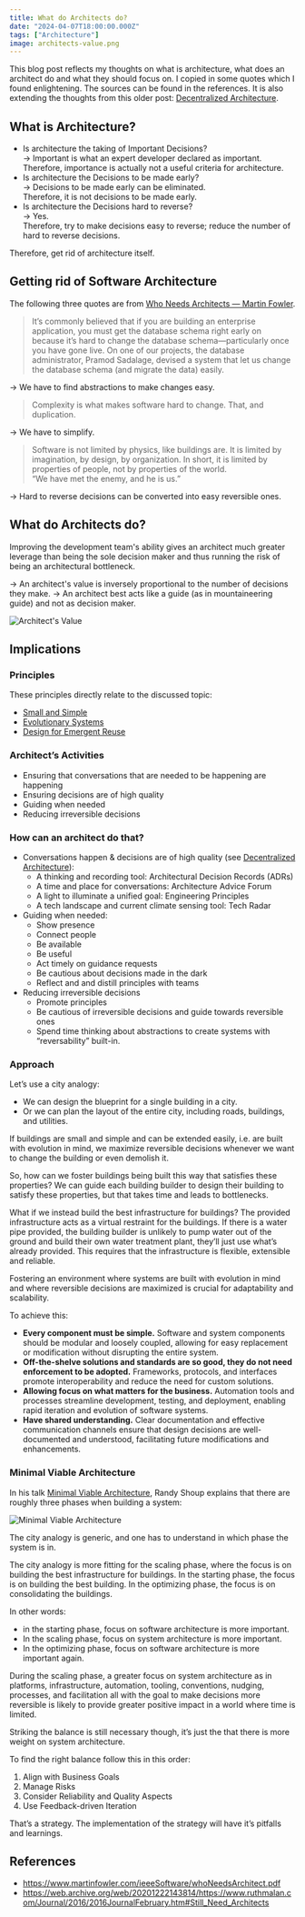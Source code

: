 ```yaml
---
title: What do Architects do?
date: "2024-04-07T18:00:00.000Z"
tags: ["Architecture"]
image: architects-value.png
---
```


This blog post reflects my thoughts on what is architecture, what does an architect do and what they should focus on. I copied in some quotes which I found enlightening. The sources can be found in the references. It is also extending the thoughts from this older post: [Decentralized Architecture](/0014-decentralized-architecture).

## What is Architecture?

- Is architecture the taking of Important Decisions?<br>→ Important is what an expert developer declared as important.<br>Therefore, importance is actually not a useful criteria for architecture.
- Is architecture the Decisions to be made early?<br>→ Decisions to be made early can be eliminated.<br>Therefore, it is not decisions to be made early.
- Is architecture the Decisions hard to reverse?<br>→ Yes.<br>Therefore, try to make decisions easy to reverse; reduce the number of hard to reverse decisions.

Therefore, get rid of architecture itself.

## Getting rid of Software Architecture

The following three quotes are from [Who Needs Architects — Martin Fowler](https://www.martinfowler.com/ieeeSoftware/whoNeedsArchitect.pdf).

> It’s commonly believed that if you are building an enterprise application, you must get the database schema right early on because it’s hard to change the database schema—particularly once you have gone live. On one of our projects, the database administrator, Pramod Sadalage, devised a system that let us change the database schema (and migrate the data) easily.

→ We have to find abstractions to make changes easy.

> Complexity is what makes software hard to change. That, and duplication.

→ We have to simplify.

> Software is not limited by physics, like buildings are. It is limited by imagination, by design, by organization. In short, it is limited by properties of people, not by properties of the world.<br>“We have met the enemy, and he is us.”

→ Hard to reverse decisions can be converted into easy reversible ones.

## What do Architects do?

Improving the development team's ability gives an architect much greater leverage than being the sole decision maker and thus running the risk of being an architectural bottleneck.

→ An architect's value is inversely proportional to the number of decisions they make.
→ An architect best acts like a guide (as in mountaineering guide) and not as decision maker.

![Architect's Value](architects-value.png)

## Implications

### Principles

These principles directly relate to the discussed topic:

- [Small and Simple](https://engineering-principles.jlp.engineering/principles/design/small-and-simple/)
- [Evolutionary Systems](https://engineering-principles.jlp.engineering/principles/design/evolutionary-systems/)
- [Design for Emergent Reuse](https://engineering-principles.jlp.engineering/principles/design/design-for-emergent-reuse/)

### Architect’s Activities

- Ensuring that conversations that are needed to be happening are happening
- Ensuring decisions are of high quality
- Guiding when needed
- Reducing irreversible decisions

### How can an architect do that?

- Conversations happen & decisions are of high quality (see [Decentralized Architecture](/0013-decentralized-architecture)):
  - A thinking and recording tool: Architectural Decision Records (ADRs) 
  - A time and place for conversations: Architecture Advice Forum 
  - A light to illuminate a unified goal: Engineering Principles 
  - A tech landscape and current climate sensing tool: Tech Radar 
- Guiding when needed:
  - Show presence
  - Connect people
  - Be available
  - Be useful
  - Act timely on guidance requests
  - Be cautious about decisions made in the dark
  - Reflect and and distill principles with teams
- Reducing irreversible decisions
  - Promote principles
  - Be cautious of irreversible decisions and guide towards reversible ones
  - Spend time thinking about abstractions to create systems with “reversability” built-in.

### Approach

Let’s use a city analogy:

- We can design the blueprint for a single building in a city.
- Or we can plan the layout of the entire city, including roads, buildings, and utilities.

If buildings are small and simple and can be extended easily, i.e. are built with evolution in mind, we maximize reversible decisions whenever we want to change the building or even demolish it. 

So, how can we foster buildings being built this way that satisfies these properties? We can guide each building builder to design their building to satisfy these properties, but that takes time and leads to bottlenecks. 

What if we instead build the best infrastructure for buildings? The provided infrastructure acts as a virtual restraint for the buildings. If there is a water pipe provided, the building builder is unlikely to pump water out of the ground and build their own water treatment plant, they’ll just use what’s already provided. This requires that the infrastructure is flexible, extensible and reliable. 

Fostering an environment where systems are built with evolution in mind and where reversible decisions are maximized is crucial for adaptability and scalability.

To achieve this:

- **Every component must be simple.** Software and system components should be modular and loosely coupled, allowing for easy replacement or modification without disrupting the entire system.
- **Off-the-shelve solutions and standards are so good, they do not need enforcement to be adopted.** Frameworks, protocols, and interfaces promote interoperability and reduce the need for custom solutions.
- **Allowing focus on what matters for the business.** Automation tools and processes streamline development, testing, and deployment, enabling rapid iteration and evolution of software systems.
- **Have shared understanding.** Clear documentation and effective communication channels ensure that design decisions are well-documented and understood, facilitating future modifications and enhancements.

### Minimal Viable Architecture

In his talk [Minimal Viable Architecture](https://www.youtube.com/watch?v=9Q7GANXn02k), Randy Shoup explains that there are roughly three phases when building a system:

![Minimal Viable Architecture](minimal-viable-architecture.png)

The city analogy is generic, and one has to understand in which phase the system is in. 

The city analogy is more fitting for the scaling phase, where the focus is on building the best infrastructure for buildings. 
In the starting phase, the focus is on building the best building. In the optimizing phase, the focus is on consolidating the buildings.

In other words:

- in the starting phase, focus on software architecture is more important.
- In the scaling phase, focus on system architecture is more important. 
- In the optimizing phase, focus on software architecture is more important again.

During the scaling phase, a greater focus on system architecture as in platforms, infrastructure, automation, tooling, conventions, nudging, processes, and facilitation all with the goal to make decisions more reversible is likely to provide greater positive impact in a world where time is limited.

Striking the balance is still necessary though, it’s just the that there is more weight on system architecture.

To find the right balance follow this in this order:

1. Align with Business Goals
2. Manage Risks
3. Consider Reliability and Quality Aspects
4. Use Feedback-driven Iteration

That’s a strategy. The implementation of the strategy will have it’s pitfalls and learnings.

## References

- https://www.martinfowler.com/ieeeSoftware/whoNeedsArchitect.pdf
- https://web.archive.org/web/20201222143814/https://www.ruthmalan.com/Journal/2016/2016JournalFebruary.htm#Still_Need_Architects
